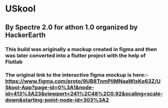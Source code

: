 # USkool

## By Spectre 2.0 for <ion>athon 1.0 organized by HackerEarth

### This build was originally a mockup created in figma and then was later converted into a flutter project with the help of Flutlab

### The original link to the interactive figma mockup is here:- https://www.figma.com/proto/9UB8TnmPIiMNaaWlxKo63Z/USkool-App?page-id=0%3A1&node-id=413%3A23&viewport=241%2C48%2C0.92&scaling=scale-down&starting-point-node-id=303%3A2
